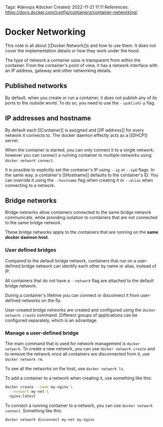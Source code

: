 Tags: #devops #docker
Created: 2022-11-21 11:11
References: https://docs.docker.com/config/containers/container-networking/

# Docker Networking
This note is all about [[Docker Network]]s and how to use them. It does not cover the implementation details or how they work under the hood.

The type of network a container uses is transparent from within the container. From the container's point of view, it has a network interface with an IP address, gateway and other networking details.

## Published networks
By default, when you create or run a container, it does not publish any of its ports to the outside world. To do so, you need to use the `--publish`/`-p` flag.

## IP addresses and hostname
By default each [[Container]] is assigned and [[IP address]] for every network it connects to. The docker daemon effectly acts as a [[DHCP]] server.

When the container is started, you can only connect it to a single network, however you can connect a running container to multiple networks using `docker network connect`.

It is possible to explicitly set the container's IP using `--ip` or `--ip6` flags. In the same way, a container's [[Hostname]] defaults to the container's ID. You can override it using the `--hostname` flag when creating it or `--alias` when connecting to a network.

## Bridge networks
Bridge netowrks allow containers connected to the same bridge network communicate, while providing isolation to containers that are not connected to the same bridge network. 

These bridge networks apply to the containers that are running on the **same docker daemon host**.

### User defined bridges
Compared to the default bridge network, containers that run on a user-defined bridge network can identify each other by name or alias, instead of IP.

All containers that do not have a `--network` flag are attached to the default bridge network.

During a container's lifetime you can connect or disconnect it from user-defined networks on the fly.

User-created bridge networks are created and configured using the `docker network create` command. Differect groups of applications can be configured separately, which is an advantage.

### Manage a user-defined bridge
The main command that is used for network management is `docker network`. To create a new network, you can use `docker network create` and to remove the network once all containers are disconnected from it, use `docker network rm`.

To see all the networks on the host, use `docker network ls`.

To add a container to a network when creating it, use something like this:

```sh
docker create --name my-nginx \
  --network my-net \
  nginx:latest
```

To connect a running container to a network, you can use `docker network connect`. Something like this:

```sh
docker network disconnect my-net my-nginx
```